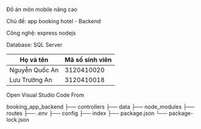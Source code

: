 <p>Đồ án môn mobile nâng cao</p>
<p>Chủ đề: app booking hotel - Backend</p>
<p>Công nghệ: express nodejs</p>
<p>Database: SQL Server</p>

Họ và tên | Mã số sinh viên
--- | ---
Nguyễn Quốc An | 3120410020
Lưu Trường An | 3120410018

Open Visual Studio Code From

booking_app_backend
├── controllers
├── data
├── node_modules
├── routes
├── .env
├── config
├── index
├── package.json
└── package-lock.json
